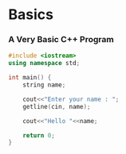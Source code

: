 # Basics

### A Very Basic C++ Program

```cpp basic_program.cpp
#include <iostream>
using namespace std;

int main() {
    string name;

    cout<<"Enter your name : ";
    getline(cin, name);

    cout<<"Hello "<<name;

    return 0;
}
```

